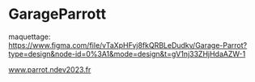 # GarageParrott
maquettage: https://www.figma.com/file/vTaXpHFvj8fkQRBLeDudkv/Garage-Parrot?type=design&node-id=0%3A1&mode=design&t=gV1nj33ZHjHdaAZW-1

www.parrot.ndev2023.fr
